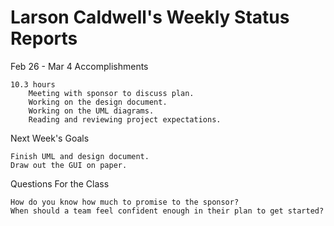 Larson Caldwell's Weekly Status Reports
==========================================

Feb 26 - Mar 4
Accomplishments

    10.3 hours
        Meeting with sponsor to discuss plan.
        Working on the design document.
        Working on the UML diagrams.
        Reading and reviewing project expectations.

Next Week's Goals

    Finish UML and design document.
    Draw out the GUI on paper.

Questions For the Class

    How do you know how much to promise to the sponsor?
    When should a team feel confident enough in their plan to get started?
